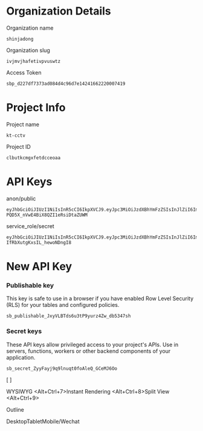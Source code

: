 # Organization Details

Organization name

```
shinjadong
```

Organization slug

```
ivjmvjhafetivpvuswtz
```

Access Token

```
sbp_d227df7373ad084d4c96d7e14241662220007419
```

# Project Info

Project name

```
kt-cctv
```

Project ID

```
clbutkcmgxfetdcceoaa
```

# API Keys

anon/public

```
eyJhbGciOiJIUzI1NiIsInR5cCI6IkpXVCJ9.eyJpc3MiOiJzdXBhYmFzZSIsInJlZiI6ImNsYnV0a2NtZ3hmZXRkY2Nlb2FhIiwicm9sZSI6ImFub24iLCJpYXQiOjE3NTIxMzM5ODksImV4cCI6MjA2NzcwOTk4OX0.ueDigeMvdez2-PQD5X_nVwE4BiX8QZI1eRsiDtaZUWM
```

service_role/secret

```
eyJhbGciOiJIUzI1NiIsInR5cCI6IkpXVCJ9.eyJpc3MiOiJzdXBhYmFzZSIsInJlZiI6ImNsYnV0a2NtZ3hmZXRkY2Nlb2FhIiwicm9sZSI6InNlcnZpY2Vfcm9sZSIsImlhdCI6MTc1MjEzMzk4OSwiZXhwIjoyMDY3NzA5OTg5fQ._vcSfCHvqeQI2KQzh_-IfRbXutgKxsIL_hewoNDngI8
```

# New API Key

### Publishable key

This key is safe to use in a browser if you have enabled Row Level Security (RLS) for your tables and configured policies.

```
sb_publishable_JxyVLBTds6u3tP9yurz4Zw_db5347sh
```

### Secret keys

These API keys allow privileged access to your project's APIs. Use in servers, functions, workers or other backend components of your application.

```
sb_secret_ZyyFayj9q9lnuqt0foAleQ_GCeMJ6Oo
```

[ ]

WYSIWYG <Alt+Ctrl+7>Instant Rendering <Alt+Ctrl+8>Split View <Alt+Ctrl+9>

Outline

DesktopTabletMobile/Wechat

